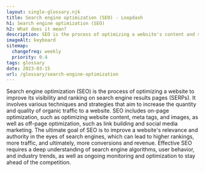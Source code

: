 ```yaml
--- 
layout: single-glossary.njk
title: Search engine optimization (SEO) - Loopdash
h1: Search engine optimization (SEO)
h2: What does it mean?
description: SEO is the process of optimizing a website's content and structure to improve its visibility and ranking on search engines like Google, and can be achieved through various plugins and techniques in Wordpress.
imageAlt: keyboard
sitemap:
  changefreq: weekly
  priority: 0.4
tags: glossary
date: 2023-03-15
url: /glossary/search-engine-optimization
---
```


Search engine optimization (SEO) is the process of optimizing a website to improve its visibility and ranking on search engine results pages (SERPs). It involves various techniques and strategies that aim to increase the quantity and quality of organic traffic to a website. SEO includes on-page optimization, such as optimizing website content, meta tags, and images, as well as off-page optimization, such as link building and social media marketing. The ultimate goal of SEO is to improve a website's relevance and authority in the eyes of search engines, which can lead to higher rankings, more traffic, and ultimately, more conversions and revenue. Effective SEO requires a deep understanding of search engine algorithms, user behavior, and industry trends, as well as ongoing monitoring and optimization to stay ahead of the competition.
